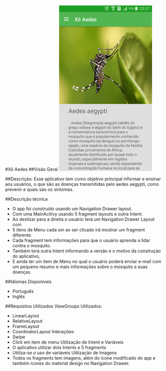 #Xô Aedes
##Visão Geral
![demo](screenshots/gif_app.gif)

##Descrição:
 Esse aplicativo tem como objetivo principal informar e ensinar aos usuários, o que são as doenças transmitidas pelo aedes aegypti, como prevenir e quais são os sintomas.

##Descrição técnica
 * O app foi construído usando um Navigation Drawer layout.
 * Com uma MainAcitivy usando 5 fragment layouts e outra Intent.
 * Ao deslizar para a direita o usuário terá um Navigation Drawer Layout com
 * 5 itens de Menu cada um ao ser clicado irá mostrar um fragment diferente.
 * Cada fragment tem informações para que o usuário aprenda a lidar contra o mosquito.
 * Também terá outra Intent informando a versão e o motivo da construção do aplicativo,
 * E ainda ter um item de Menu no qual o usuário poderá enviar e-mail com um pequeno resumo e mais informações sobre o mosquito e suas doenças.
 
##Idiomas Disponíveis
 * Português 
 * Inglês

##Requisitos Utilizados
ViewGroups Utilizados:
 * LinearLayout
 * RelativeLayout
 * FrameLayout
 * CoordinatorLayout
Interações:
 * Swipe
 * Click em item de menu
Utilização de Intent e Variáveis
 * O aplicativo utilizar dois Intents e 5 fragments 
 * Utiliza-se o uso de variáveis
Utilização de Imagens
 * Todos os fragments tem imagens, além do ícone modificado do app e também ícones do
material design no Navigation Drawer.
